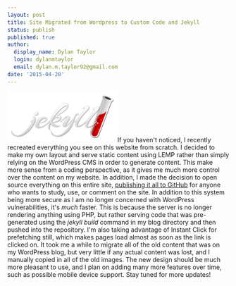 ```yaml
---
layout: post
title: Site Migrated from Wordpress to Custom Code and Jekyll
status: publish
published: true
author:
  display_name: Dylan Taylor
  login: dylanmtaylor
  email: dylan.m.taylor92@gmail.com
date: '2015-04-20'
---
```

<p><a href="http://jekyllrb.com/"><img src="/images/blog/2015/04/jekyll.png" alt="Jekyll" width="250px" height="115px"/></a>If you haven't noticed, I recently recreated everything you see on this website from scratch. I decided to make my own layout and serve static content using LEMP rather than simply relying on the WordPress CMS in order to generate content. This make more sense from a coding perspective, as it gives me much more control over the content on my website. In addition, I made the decision to open source everything on this entire site,  <a href="https://github.com/dylanmtaylor/dylanmtaylor.github.io">publishing it all to GitHub</a> for anyone who wants to study, use, or comment on the site. In addition to this system being more secure as I am no longer concerned with WordPress vulnerabilities, it's <em>much</em> faster. This is because the server is no longer rendering anything using PHP, but rather serving code that was pre-generated using the <em>jekyll build</em> command in my blog directory and then pushed into the repository. I'm also taking advantage of Instant Click for prefetching still, which makes pages load almost as soon as the link is clicked on. It took me a while to migrate all of the old content that was on my WordPress blog, but very little if any actual content was lost, and I manually copied in all of the old images. The new design should be much more pleasant to use, and I plan on adding many more features over time, such as possible mobile device support. Stay tuned for more updates!</p>
